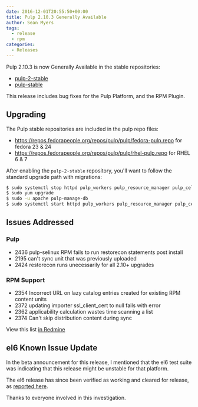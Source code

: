```yaml
---
date: 2016-12-01T20:55:50+00:00
title: Pulp 2.10.3 Generally Available
author: Sean Myers
tags:
  - release
  - rpm
categories:
  - Releases
---
```

<!-- more -->
Pulp 2.10.3 is now Generally Available in the stable repositories:

* [pulp-2-stable](https://repos.fedorapeople.org/pulp/pulp/stable/2/)
* [pulp-stable](https://repos.fedorapeople.org/pulp/pulp/stable/latest/)

This release includes bug fixes for the Pulp Platform, and the RPM Plugin.


## Upgrading

The Pulp stable repositories are included in the pulp repo files:

* <https://repos.fedorapeople.org/repos/pulp/pulp/fedora-pulp.repo> for fedora 23 & 24
* <https://repos.fedorapeople.org/repos/pulp/pulp/rhel-pulp.repo> for RHEL 6 & 7

After enabling the `pulp-2-stable` repository, you'll want to follow the standard
upgrade path with migrations:

```sh
$ sudo systemctl stop httpd pulp_workers pulp_resource_manager pulp_celerybeat
$ sudo yum upgrade
$ sudo -u apache pulp-manage-db
$ sudo systemctl start httpd pulp_workers pulp_resource_manager pulp_celerybeat
```


## Issues Addressed

### Pulp

* 2436 pulp-selinux RPM fails to run restorecon statements post install
* 2195 can't sync unit that was previously uploaded
* 2424 restorecon runs unecessarily for all 2.10+ upgrades

### RPM Support

* 2354 Incorrect URL on lazy catalog entries created for existing RPM content units
* 2372 updating importer ssl_client_cert to null fails with error
* 2362 applicability calculation wastes time scanning a list
* 2374 Can't skip distribution content during sync

View this list [in Redmine](http://bit.ly/2gai8Ue)


## el6 Known Issue Update

In the beta announcement for this release, I mentioned that the el6 test suite
was indicating that this release might be unstable for that platform.

The el6 release has since been verified as working and cleared for release, as
[reported here](https://pulp.plan.io/projects/pulp/wiki/Pulp_2_10_3_Test_Result_Summary).

Thanks to everyone involved in this investigation.
